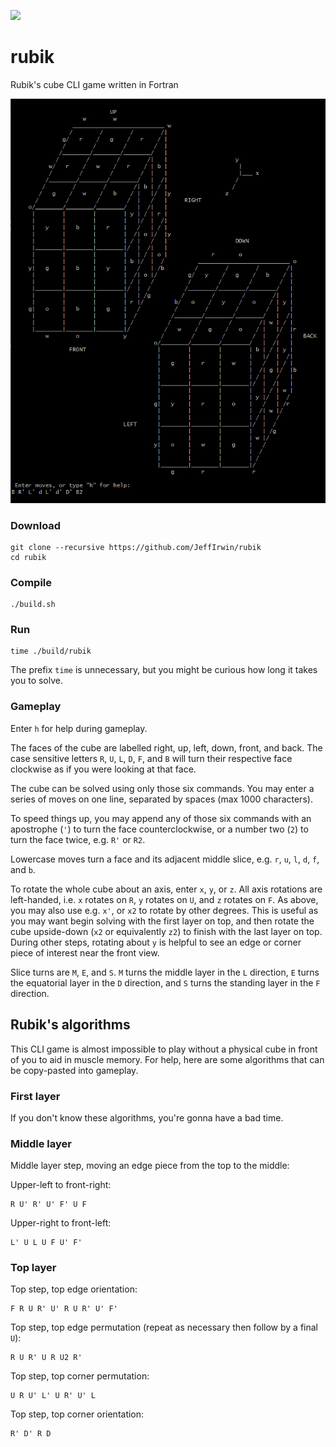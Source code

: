 
![](https://github.com/JeffIrwin/rubik/workflows/CI/badge.svg)

# rubik
Rubik's cube CLI game written in Fortran

![](https://raw.githubusercontent.com/JeffIrwin/rubik/main/doc/gameplay-s0.png)

### Download
    git clone --recursive https://github.com/JeffIrwin/rubik
    cd rubik

### Compile
    ./build.sh

### Run
    time ./build/rubik

The prefix `time` is unnecessary, but you might be curious how long it takes you to solve.

### Gameplay
Enter `h` for help during gameplay.

The faces of the cube are labelled right, up, left, down, front, and back.  The case sensitive letters `R`, `U`, `L`, `D`, `F`, and `B` will turn their respective face clockwise as if you were looking at that face.

The cube can be solved using only those six commands.  You may enter a series of moves on one line, separated by spaces (max 1000 characters).

To speed things up, you may append any of those six commands with an apostrophe (`'`) to turn the face counterclockwise, or a number two (`2`) to turn the face twice, e.g. `R'` or `R2`.

Lowercase moves turn a face and its adjacent middle slice, e.g. `r`, `u`, `l`, `d`, `f`, and `b`.

To rotate the whole cube about an axis, enter `x`, `y`, or `z`.  All axis rotations are left-handed, i.e. `x` rotates on `R`, `y` rotates on `U`, and `z` rotates on `F`.  As above, you may also use e.g. `x'`, or `x2` to rotate by other degrees.  This is useful as you may want begin solving with the first layer on top, and then rotate the cube upside-down (`x2` or equivalently `z2`) to finish with the last layer on top.  During other steps, rotating about `y` is helpful to see an edge or corner piece of interest near the front view.

Slice turns are `M`, `E`, and `S`.  `M` turns the middle layer in the `L` direction, `E` turns the equatorial layer in the `D` direction, and `S` turns the standing layer in the `F` direction.

## Rubik's algorithms
This CLI game is almost impossible to play without a physical cube in front of you to aid in muscle memory.  For help, here are some algorithms that can be copy-pasted into gameplay.

### First layer
If you don't know these algorithms, you're gonna have a bad time.

### Middle layer
Middle layer step, moving an edge piece from the top to the middle:

Upper-left to front-right:

    R U' R' U' F' U F 

Upper-right to front-left:

    L' U L U F U' F' 

### Top layer
Top step, top edge orientation:

    F R U R' U' R U R' U' F' 

Top step, top edge permutation (repeat as necessary then follow by a final `U`):

    R U R' U R U2 R' 

Top step, top corner permutation:

    U R U' L' U R' U' L 

Top step, top corner orientation:

    R' D' R D 

